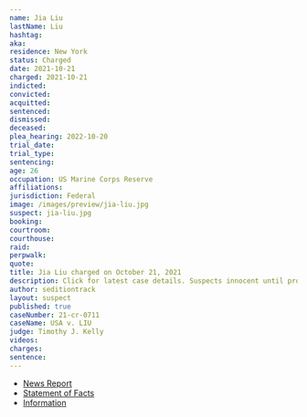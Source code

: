 ```yaml
---
name: Jia Liu
lastName: Liu
hashtag:
aka:
residence: New York
status: Charged
date: 2021-10-21
charged: 2021-10-21
indicted:
convicted:
acquitted:
sentenced:
dismissed:
deceased:
plea_hearing: 2022-10-20
trial_date:
trial_type:
sentencing:
age: 26
occupation: US Marine Corps Reserve
affiliations:
jurisdiction: Federal
image: /images/preview/jia-liu.jpg
suspect: jia-liu.jpg
booking:
courtroom:
courthouse:
raid:
perpwalk:
quote:
title: Jia Liu charged on October 21, 2021
description: Click for latest case details. Suspects innocent until proven guilty.
author: seditiontrack
layout: suspect
published: true
caseNumber: 21-cr-0711
caseName: USA v. LIU
judge: Timothy J. Kelly
videos:
charges:
sentence:
---
```

- [News Report](https://www.amny.com/news/queens-man-cuffed-for-role-in-attack-on-capitol-building-on-jan-6/)
- [Statement of Facts](https://www.justice.gov/usao-dc/case-multi-defendant/file/1458881/download)
- [Information](https://www.justice.gov/usao-dc/case-multi-defendant/file/1458871/download)
